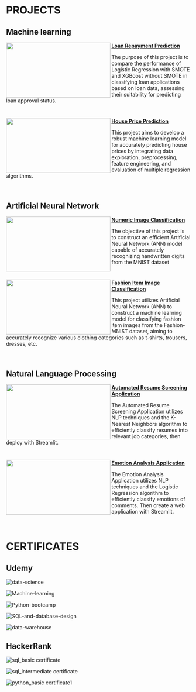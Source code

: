 # PROJECTS
## Machine learning

<a href="https://github.com/tuanng1102/loan-repayment-prediction"> <img align="left" width="285" height="150" src="https://private-user-images.githubusercontent.com/147653892/310412900-823dc2e6-426c-40b1-b7aa-914dd954a971.jpg?jwt=eyJhbGciOiJIUzI1NiIsInR5cCI6IkpXVCJ9.eyJpc3MiOiJnaXRodWIuY29tIiwiYXVkIjoicmF3LmdpdGh1YnVzZXJjb250ZW50LmNvbSIsImtleSI6ImtleTUiLCJleHAiOjE3MTM1Mzk4MjUsIm5iZiI6MTcxMzUzOTUyNSwicGF0aCI6Ii8xNDc2NTM4OTIvMzEwNDEyOTAwLTgyM2RjMmU2LTQyNmMtNDBiMS1iN2FhLTkxNGRkOTU0YTk3MS5qcGc_WC1BbXotQWxnb3JpdGhtPUFXUzQtSE1BQy1TSEEyNTYmWC1BbXotQ3JlZGVudGlhbD1BS0lBVkNPRFlMU0E1M1BRSzRaQSUyRjIwMjQwNDE5JTJGdXMtZWFzdC0xJTJGczMlMkZhd3M0X3JlcXVlc3QmWC1BbXotRGF0ZT0yMDI0MDQxOVQxNTEyMDVaJlgtQW16LUV4cGlyZXM9MzAwJlgtQW16LVNpZ25hdHVyZT02ZjQ1YjUzZGEzMjI5ZjJkOGYwNzdmZDJkZmRlM2U2N2IxZGVjZTMwMGI3OGQzNGFlOTU4MjUxMWQwNjdhY2VhJlgtQW16LVNpZ25lZEhlYWRlcnM9aG9zdCZhY3Rvcl9pZD0wJmtleV9pZD0wJnJlcG9faWQ9MCJ9.mwk6rtGVNBxWGHwAaMdUqqJ7E3fIQ2pSXtdVOVon3YY"> **[Loan Repayment Prediction](https://github.com/tuanng1102/loan-repayment-prediction)**

The purpose of this project is to compare the performance of Logistic Regression with SMOTE and XGBoost without SMOTE in classifying loan applications based on loan data, assessing their suitability for predicting loan approval status.


#

<a href="https://github.com/tuanng1102/house-price-prediction"> <img align="left" width="285" height="150" src="https://img.freepik.com/free-vector/credit-score-flat-composition-with-cityscape-background-doodle-human-characters-with-coins-new-house-vector-illustration_1284-83827.jpg?t=st=1713581157~exp=1713584757~hmac=023bcc058c6505bf2a4d5e4e918f9d15732975acbdf728ba61cf4123a045a922&w=826"> **[House Price Prediction](https://github.com/tuanng1102/house-price-prediction)**

This project aims to develop a robust machine learning model for accurately predicting house prices by integrating data exploration, preprocessing, feature engineering, and evaluation of multiple regression algorithms.


<br />

## Artificial Neural Network

<a href="https://github.com/tuanng1102/ann-image-classification-with-mnist-dataset"> <img align="left" width="285" height="150" src="https://private-user-images.githubusercontent.com/147653892/310400073-ef6d64e4-b12c-4293-81e8-655962fbab90.png?jwt=eyJhbGciOiJIUzI1NiIsInR5cCI6IkpXVCJ9.eyJpc3MiOiJnaXRodWIuY29tIiwiYXVkIjoicmF3LmdpdGh1YnVzZXJjb250ZW50LmNvbSIsImtleSI6ImtleTUiLCJleHAiOjE3MTM1NDAyMzEsIm5iZiI6MTcxMzUzOTkzMSwicGF0aCI6Ii8xNDc2NTM4OTIvMzEwNDAwMDczLWVmNmQ2NGU0LWIxMmMtNDI5My04MWU4LTY1NTk2MmZiYWI5MC5wbmc_WC1BbXotQWxnb3JpdGhtPUFXUzQtSE1BQy1TSEEyNTYmWC1BbXotQ3JlZGVudGlhbD1BS0lBVkNPRFlMU0E1M1BRSzRaQSUyRjIwMjQwNDE5JTJGdXMtZWFzdC0xJTJGczMlMkZhd3M0X3JlcXVlc3QmWC1BbXotRGF0ZT0yMDI0MDQxOVQxNTE4NTFaJlgtQW16LUV4cGlyZXM9MzAwJlgtQW16LVNpZ25hdHVyZT02MDMyZWEyZmJhNDRmM2RiMGJkMDZkZjAwNmU4NDJmZmM2ZWNhMTAzZDZmMWNhNTVkY2E0NjNjMGQzZTI4NzcxJlgtQW16LVNpZ25lZEhlYWRlcnM9aG9zdCZhY3Rvcl9pZD0wJmtleV9pZD0wJnJlcG9faWQ9MCJ9.QrIovOELrIii-VHyrwlbuV7GnRr8YXsY8fZXmkgB9UQ"> **[Numeric Image Classification](https://github.com/tuanng1102/ann-image-classification-with-mnist-dataset)**

The objective of this project is to construct an efficient Artificial Neural Network (ANN) model capable of accurately recognizing handwritten digits from the MNIST dataset


#

<a href="https://github.com/tuanng1102/classify-image-with-neural-network-on-fashion-mnist-dataset"> <img align="left" width="285" height="150" src="https://private-user-images.githubusercontent.com/147653892/310402722-7e1375cd-47be-45f1-bcb8-92d0cbb1224f.png?jwt=eyJhbGciOiJIUzI1NiIsInR5cCI6IkpXVCJ9.eyJpc3MiOiJnaXRodWIuY29tIiwiYXVkIjoicmF3LmdpdGh1YnVzZXJjb250ZW50LmNvbSIsImtleSI6ImtleTUiLCJleHAiOjE3MTM1NDAzMTUsIm5iZiI6MTcxMzU0MDAxNSwicGF0aCI6Ii8xNDc2NTM4OTIvMzEwNDAyNzIyLTdlMTM3NWNkLTQ3YmUtNDVmMS1iY2I4LTkyZDBjYmIxMjI0Zi5wbmc_WC1BbXotQWxnb3JpdGhtPUFXUzQtSE1BQy1TSEEyNTYmWC1BbXotQ3JlZGVudGlhbD1BS0lBVkNPRFlMU0E1M1BRSzRaQSUyRjIwMjQwNDE5JTJGdXMtZWFzdC0xJTJGczMlMkZhd3M0X3JlcXVlc3QmWC1BbXotRGF0ZT0yMDI0MDQxOVQxNTIwMTVaJlgtQW16LUV4cGlyZXM9MzAwJlgtQW16LVNpZ25hdHVyZT0wNGQzZWNiYWNlMzY4M2NlOWY0OTRjODBiYmFkYjZmOWNkOWM4MmM0YzcyNDk4NjcyNTg4OTQ3NmU4YTllZTE0JlgtQW16LVNpZ25lZEhlYWRlcnM9aG9zdCZhY3Rvcl9pZD0wJmtleV9pZD0wJnJlcG9faWQ9MCJ9.I5DwmPjG-dFcnRgzD662zYKuNNoDUeuue_cXpfl6zyY"> **[Fashion Item Image Classification](https://github.com/tuanng1102/classify-image-with-neural-network-on-fashion-mnist-dataset)**

This project utilizes Artificial Neural Network (ANN) to construct a machine learning model for classifying fashion item images from the Fashion-MNIST dataset, aiming to accurately recognize various clothing categories such as t-shirts, trousers, dresses, etc.


<br />

## Natural Language Processing

<a href="https://github.com/tuanng1102/resume-screening-app"> <img align="left" width="285" height="150" src="https://private-user-images.githubusercontent.com/147653892/323616752-dd0bd95e-40fe-4372-a62d-7cb30d2fde76.png?jwt=eyJhbGciOiJIUzI1NiIsInR5cCI6IkpXVCJ9.eyJpc3MiOiJnaXRodWIuY29tIiwiYXVkIjoicmF3LmdpdGh1YnVzZXJjb250ZW50LmNvbSIsImtleSI6ImtleTUiLCJleHAiOjE3MTM1NDA0NTIsIm5iZiI6MTcxMzU0MDE1MiwicGF0aCI6Ii8xNDc2NTM4OTIvMzIzNjE2NzUyLWRkMGJkOTVlLTQwZmUtNDM3Mi1hNjJkLTdjYjMwZDJmZGU3Ni5wbmc_WC1BbXotQWxnb3JpdGhtPUFXUzQtSE1BQy1TSEEyNTYmWC1BbXotQ3JlZGVudGlhbD1BS0lBVkNPRFlMU0E1M1BRSzRaQSUyRjIwMjQwNDE5JTJGdXMtZWFzdC0xJTJGczMlMkZhd3M0X3JlcXVlc3QmWC1BbXotRGF0ZT0yMDI0MDQxOVQxNTIyMzJaJlgtQW16LUV4cGlyZXM9MzAwJlgtQW16LVNpZ25hdHVyZT0wNDljYzE2NDJmZmM2M2QyOWQwYTI2MDU3NmUyYzU4YmM5ZjYwMTM1MWFhMmJmODM3MDVkMzhhNzQ1YmYwNjE0JlgtQW16LVNpZ25lZEhlYWRlcnM9aG9zdCZhY3Rvcl9pZD0wJmtleV9pZD0wJnJlcG9faWQ9MCJ9.M_blrT6wON1Ep5As8lA6ukB3awTSrScRm9_DCfxJiig"> **[Automated Resume Screening Application](https://github.com/tuanng1102/resume-screening-app)**

The Automated Resume Screening Application utilizes NLP techniques and the K-Nearest Neighbors algorithm to efficiently classify resumes into relevant job categories, then deploy with Streamlit.

#

<a href="https://github.com/tuanng1102/emotion-detection-app"> <img align="left" width="285" height="150" src="https://private-user-images.githubusercontent.com/147653892/323995231-d0dc28c7-4244-43e4-bba4-9ea52e85a5af.jpg?jwt=eyJhbGciOiJIUzI1NiIsInR5cCI6IkpXVCJ9.eyJpc3MiOiJnaXRodWIuY29tIiwiYXVkIjoicmF3LmdpdGh1YnVzZXJjb250ZW50LmNvbSIsImtleSI6ImtleTUiLCJleHAiOjE3MTM1NDA1MzIsIm5iZiI6MTcxMzU0MDIzMiwicGF0aCI6Ii8xNDc2NTM4OTIvMzIzOTk1MjMxLWQwZGMyOGM3LTQyNDQtNDNlNC1iYmE0LTllYTUyZTg1YTVhZi5qcGc_WC1BbXotQWxnb3JpdGhtPUFXUzQtSE1BQy1TSEEyNTYmWC1BbXotQ3JlZGVudGlhbD1BS0lBVkNPRFlMU0E1M1BRSzRaQSUyRjIwMjQwNDE5JTJGdXMtZWFzdC0xJTJGczMlMkZhd3M0X3JlcXVlc3QmWC1BbXotRGF0ZT0yMDI0MDQxOVQxNTIzNTJaJlgtQW16LUV4cGlyZXM9MzAwJlgtQW16LVNpZ25hdHVyZT0xYTczYmM0NzcwYWI4NDkxZDE2ZTYxZjg2YTU4NzI2YTUyZDI1MGNmYTY1ZmU2ODRmMzRkOTM3NDFmNDc4Mjg0JlgtQW16LVNpZ25lZEhlYWRlcnM9aG9zdCZhY3Rvcl9pZD0wJmtleV9pZD0wJnJlcG9faWQ9MCJ9.JJj66sYx5MXBjw4wQ-KxyN8Jpeu7FYPPCeuL17nC6k8"> **[Emotion Analysis Application](https://github.com/tuanng1102/emotion-detection-app)**

The Emotion Analysis Application utilizes NLP techniques and the Logistic Regression algorithm to efficiently classify emotions of comments. Then create a web application with Streamlit.


<br />

# CERTIFICATES
## Udemy

![data-science](https://github.com/tuanng1102/Certificates/assets/147653892/800c30bd-99c4-4d3d-9c20-7e72b94a8e2a)

![Machine-learning](https://github.com/tuanng1102/Certificates/assets/147653892/19ac36c2-4055-4e79-9bb0-d59b9bf1a995)

![Python-bootcamp](https://github.com/tuanng1102/Certificates/assets/147653892/3723c61f-7b88-420d-b6ce-960163741bf2)

![SQL-and-database-design](https://github.com/tuanng1102/Certificates/assets/147653892/4bb3a096-fa79-4b7c-a672-0ab5a992b041)

![data-warehouse](https://github.com/tuanng1102/Certificates/assets/147653892/b9c026c2-499d-4ea4-88ed-d1f576023947)

## HackerRank

![sql_basic certificate](https://github.com/tuanng1102/Certificates/assets/147653892/7adc989a-8c33-4d2f-8a3a-589f81f45da4)

![sql_intermediate certificate](https://github.com/tuanng1102/Certificates/assets/147653892/2c5cee75-221a-476d-8628-1294dfb8da3d)

![python_basic certificate1](https://github.com/tuanng1102/Certificates/assets/147653892/1755ab88-8951-46f1-8490-155bccdeaf0a)

